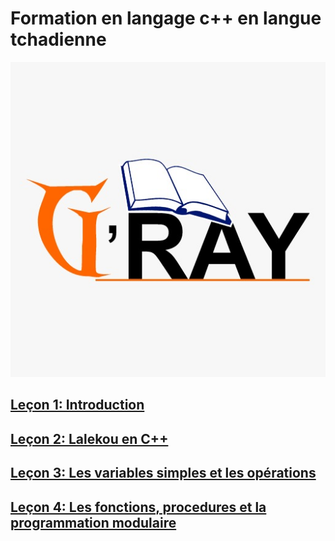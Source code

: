 # Formation en langage c++ en langue tchadienne

![](images/gray.jpeg)

## [Leçon 1: Introduction](docs/lecon1.md)

## [Leçon 2: Lalekou en C++](docs/lecon2.md)

## [Leçon 3: Les variables simples et les opérations](docs/lecon3.md)

## [Leçon 4: Les fonctions, procedures et la programmation modulaire](docs/lecon4.md)
